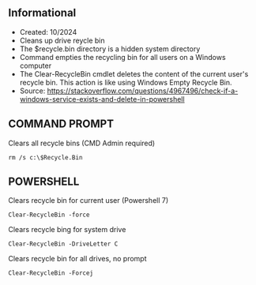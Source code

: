 ## Informational
- Created: 10/2024
- Cleans up drive reycle bin
- The $recycle.bin directory is a hidden system directory
- Command empties the recycling bin for all users on a Windows computer
- The Clear-RecycleBin cmdlet deletes the content of the current user's recycle bin. This action is like using Windows Empty Recycle Bin.
- Source: https://stackoverflow.com/questions/4967496/check-if-a-windows-service-exists-and-delete-in-powershell      

## COMMAND PROMPT
Clears all recycle bins (CMD Admin required)
```
rm /s c:\$Recycle.Bin 
```

## POWERSHELL
Clears recycle bin for current user (Powershell 7)
```
Clear-RecycleBin -force
```

Clears recycle bing for system drive
```
Clear-RecycleBin -DriveLetter C
```

Clears recycle bin for all drives, no prompt
```
Clear-RecycleBin -Forcej
```
